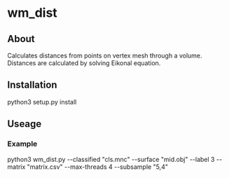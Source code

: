# wm_dist
## About
Calculates distances from points on vertex mesh through a volume. Distances are calculated by solving Eikonal equation.

## Installation
python3 setup.py install 

## Useage

### Example
python3 wm_dist.py --classified "cls.mnc" --surface "mid.obj" --label 3 --matrix "matrix.csv" --max-threads 4 --subsample "5,4" 




 
